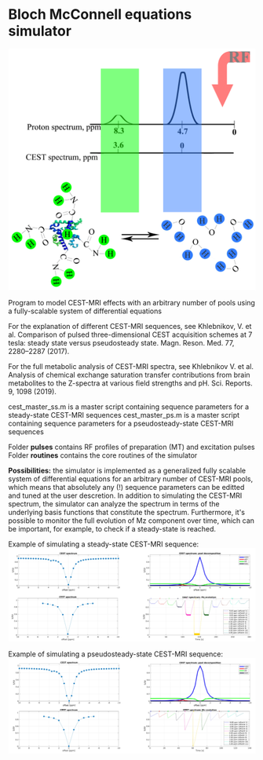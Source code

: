 # Bloch McConnell equations simulator

![](https://github.com/almostdutch/Bloch-McConnell-eqs-for-CEST-MRI-modelling/blob/master/cest_movie.gif)

Program to model CEST-MRI effects with an arbitrary number of pools using a fully-scalable system of differential equations


For the explanation of different CEST-MRI sequences, see Khlebnikov, V. et al. Comparison of pulsed three-dimensional CEST acquisition schemes at 7 tesla: 
steady state versus pseudosteady state. Magn. Reson. Med. 77, 2280–2287 (2017).

For the full metabolic analysis of CEST-MRI spectra, see Khlebnikov V. et al. Analysis of chemical exchange saturation transfer contributions from brain metabolites 
to the Z-spectra at various field strengths and pH. Sci. Reports. 9, 1098 (2019). 


cest_master_ss.m is a master script containing sequence parameters for a steady-state CEST-MRI sequences
cest_master_ps.m is a master script containing sequence parameters for a pseudosteady-state CEST-MRI sequences

Folder **pulses** contains RF profiles of preparation (MT) and excitation pulses\
Folder **routines** contains the core routines of the simulator

**Possibilities:** the simulator is implemented as a generalized fully scalable system of differential equations for an arbitrary number of CEST-MRI pools, 
which means that absolutely any (!) sequence parameters can be editted and tuned at the user descretion. In addition to simulating the CEST-MRI spectrum, 
the simulator can analyze the spectrum in terms of the underlying basis functions that constitute the spectrum. Furthermore, it's possible to monitor 
the full evolution of Mz component over time, which can be important, for example, to check if a steady-state is reached.

Example of simulating a steady-state CEST-MRI sequence:
![](https://github.com/almostdutch/Bloch-McConnell-eqs-for-CEST-MRI-modelling/blob/master/ss-CEST-MRI-sequences.jpg)

Example of simulating a pseudosteady-state CEST-MRI sequence:
![](https://github.com/almostdutch/Bloch-McConnell-eqs-for-CEST-MRI-modelling/blob/master/ps-CEST-MRI-sequences.jpg)





